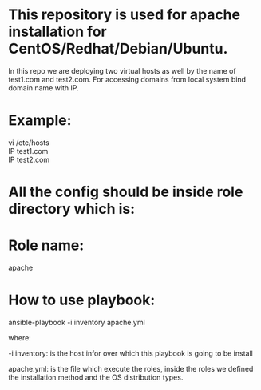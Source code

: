 # This repository is used for apache installation for CentOS/Redhat/Debian/Ubuntu.
In this repo we are deploying two virtual hosts as well by the name of test1.com and test2.com.
For accessing domains from local system bind domain name with IP. 

# Example:
vi /etc/hosts  
IP test1.com  
IP test2.com  

# All the config should be inside role directory which is:
# Role name: 
apache


# How to use playbook:
 ansible-playbook -i inventory apache.yml

where:

-i inventory: is the host infor over which this playbook is going to be install

apache.yml: is the file which execute the roles, inside the roles we defined the installation method and the OS distribution types. 
